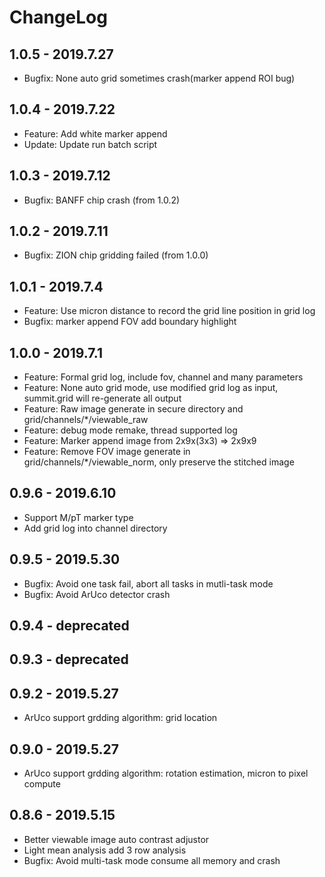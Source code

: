 # ChangeLog

## 1.0.5 - 2019.7.27
- Bugfix: None auto grid sometimes crash(marker append ROI bug)

## 1.0.4 - 2019.7.22
- Feature: Add white marker append
- Update: Update run batch script

## 1.0.3 - 2019.7.12
- Bugfix: BANFF chip crash (from 1.0.2)

## 1.0.2 - 2019.7.11
- Bugfix: ZION chip gridding failed (from 1.0.0)

## 1.0.1 - 2019.7.4
- Feature: Use micron distance to record the grid line position in grid log
- Bugfix: marker append FOV add boundary highlight

## 1.0.0 - 2019.7.1
- Feature: Formal grid log, include fov, channel and many parameters
- Feature: None auto grid mode, use modified grid log as input, summit.grid will re-generate all output
- Feature: Raw image generate in secure directory and grid/channels/*/viewable_raw
- Feature: debug mode remake, thread supported log
- Feature: Marker append image from 2x9x(3x3) => 2x9x9
- Feature: Remove FOV image generate in grid/channels/*/viewable_norm, only preserve the stitched image

## 0.9.6 - 2019.6.10
- Support M/pT marker type
- Add grid log into channel directory

## 0.9.5 - 2019.5.30
- Bugfix: Avoid one task fail, abort all tasks in mutli-task mode 
- Bugfix: Avoid ArUco detector crash

## 0.9.4 - deprecated

## 0.9.3 - deprecated

## 0.9.2 - 2019.5.27
- ArUco support grdding algorithm: grid location

## 0.9.0 - 2019.5.27
- ArUco support grdding algorithm: rotation estimation, micron to pixel compute

## 0.8.6 - 2019.5.15
- Better viewable image auto contrast adjustor
- Light mean analysis add 3 row analysis
- Bugfix: Avoid multi-task mode consume all memory and crash